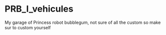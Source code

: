 # PRB_I_vehicules
My garage of Princess robot bubblegum, not sure of all the custom so make sur to custom yourself
